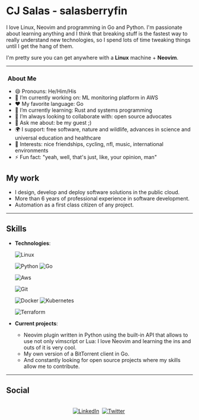 # CJ Salas - salasberryfin

I love Linux, Neovim and programming in Go and Python.
I'm passionate about learning anything and I think that breaking stuff is the fastest way to really understand new technologies, so I spend lots of time tweaking things until I get the hang of them.

I'm pretty sure you can get anywhere with a **Linux** machine + **Neovim**.

---
<h3> &nbsp;About Me </h3>

- 😄 Pronouns: He/Him/His 
- 🔭 I’m currently working on: ML monitoring platform in AWS
- :heart: My favorite language: Go
- 🌱 I’m currently learning: Rust and systems programming
- 👯 I’m always looking to collaborate with: open source advocates
- 💬 Ask me about: be my guest ;)
- 🌍 I support: free software, nature and wildlife, advances in science and universal education and healthcare
- 💜 Interests: nice friendships, cycling, nfl, music, international environments
- ⚡ Fun fact: "yeah, well, that's just, like, your opinion, man"

## My work


- I design, develop and deploy software solutions in the public cloud.
- More than 6 years of professional experience in software development.
- Automation as a first class citizen of any project.

---

## Skills

- **Technologies**:
    

    ![Linux](https://img.shields.io/badge/Linux-FCC624?style=for-the-badge&logo=linux&logoColor=black) 
    
    ![Python](https://img.shields.io/badge/Python%20-%2314354C.svg?style=for-the-badge&logo=python&logoColor=white)
    ![Go](https://img.shields.io/badge/Go%20-%2314354C.svg?style=for-the-badge&logo=go&logoColor=white)
    
    ![Aws](https://img.shields.io/badge/Aws%20-%2314354C.svg?style=for-the-badge&logo=Aws&logoColor=white)

    ![Git](https://img.shields.io/badge/git-%23F05033.svg?style=for-the-badge&logo=git&logoColor=white)

    ![Docker](https://img.shields.io/badge/Docker-%23121011.svg?style=for-the-badge&logo=docker&logoColor=white)
    ![Kubernetes](https://img.shields.io/badge/Kubernetes-%23121011.svg?style=for-the-badge&logo=kubernetes&logoColor=white)
    
    ![Terraform](https://img.shields.io/badge/Terraform-%23121011.svg?style=for-the-badge&logo=Terraform&logoColor=white)
    
- **Current projects**:
  - Neovim plugin written in Python using the built-in API that allows to use not only vimscript or Lua: I love Neovim and learning the ins and outs of it is very cool.
  - My own version of a BitTorrent client in Go.
  - And constantly looking for open source projects where my skills allow me to contribute.
   

---

## Social

<p align="center">
<br>
<a href="https://www.linkedin.com/in/carlos-salas-pelayo-8a5246108/"><img src="https://img.shields.io/badge/linkedin-%230077B5.svg?&style=for-the-badge&logo=linkedin&logoColor=white" alt="LinkedIn" /></a>&nbsp;
<a href="https://twitter.com/salasberryfin"><img src="https://img.shields.io/badge/Twitter-1DA1F2?style=for-the-badge&logo=twitter&logoColor=white" alt="Twitter" /></a>&nbsp;
</p>
